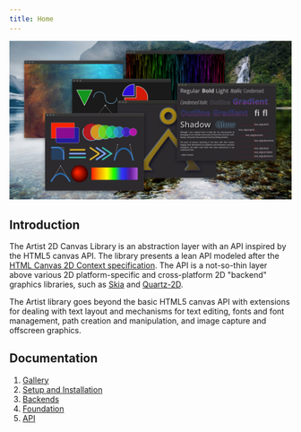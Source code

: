 ```yaml
---
title: Home
---
```

<a href="/assets/img/artist/sampler.png" data-toggle="lightbox">
  <img src="/assets/img/artist/sampler.jpg" class="center">
</a>

## Introduction

The Artist 2D Canvas Library is an abstraction layer with an API inspired by
the HTML5 canvas API. The library presents a lean API modeled after the [HTML
Canvas 2D Context specification]. The API is a not-so-thin layer above various
2D platform-specific and cross-platform 2D "backend" graphics libraries,
such as [Skia] and [Quartz-2D].

The Artist library goes beyond the basic HTML5 canvas API with extensions for
dealing with text layout and mechanisms for text editing, fonts and font
management, path creation and manipulation, and image capture and offscreen
graphics.

## Documentation

1. [Gallery](/artist/gallery.md)
2. [Setup and Installation](/artist/setup.md)
3. [Backends](/artist/backends.md)
4. [Foundation](/artist/foundation.md)
5. [API](/artist/api/index.md)

[HTML Canvas 2D Context specification]: https://www.w3.org/TR/2dcontext/
[Quartz-2D]:        https://apple.co/2SljYHw
[Skia]:             https://skia.org/
